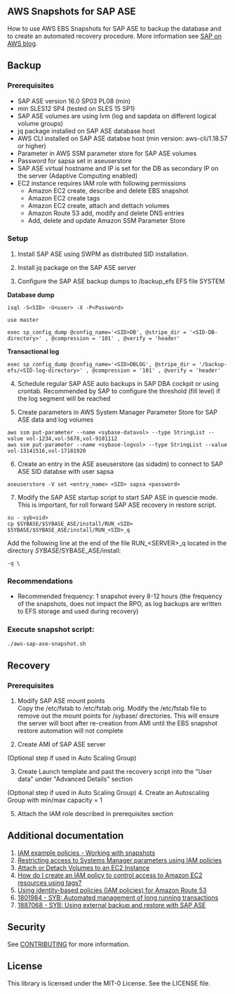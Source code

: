 ## AWS Snapshots for SAP ASE
How to use AWS EBS Snapshots for SAP ASE to backup the database and to create an automated recovery procedure. More information see [SAP on AWS blog](https://aws.amazon.com/blogs/awsforsap/how-to-use-snapshots-for-sap-ase-database-to-create-an-automated-recovery-procedure/).

## Backup

### Prerequisites
- SAP ASE version 16.0 SP03 PL08 (min)
- min SLES12 SP4 (tested on SLES 15 SP1)
- SAP ASE volumes are using lvm (log and sapdata on different logical volume groups)
- jq package installed on SAP ASE database host
- AWS CLI installed on SAP ASE databse host (min version: aws-cli/1.18.57 or higher)
- Parameter in AWS SSM parameter store for SAP ASE volumes
- Password for sapsa set in aseuserstore
- SAP ASE virtual hostname and IP is set for the DB as secondary IP on the server (Adaptive Computing enabled)
- EC2 instance requires IAM role with following permissions
	* Amazon EC2 create, describe and delete EBS snapshot
	* Amazon EC2 create tags
	* Amazon EC2 create, attach and dettach volumes
	* Amazon Route 53 add, modify and delete DNS entries
	* Add, delete and update Amazon SSM Parameter Store


### Setup
1) Install SAP ASE using SWPM as distributed SID installation.

2) Install jq package on the SAP ASE server

3) Configure the SAP ASE backup dumps to /backup_efs EFS file SYSTEM

**Database dump**

````
isql -S<SID> -U<user> -X -P<Password>
````
````
use master
````
````
exec sp_config_dump @config_name='<SID>DB', @stripe_dir = '<SID-DB-directory>' , @compression = '101' , @verify = 'header'
````
**Transactional log**

````	
exec sp_config_dump @config_name='<SID>DBLOG', @stripe_dir = '/backup-efs/<SID-log-directory>' , @compression = '101' , @verify = 'header'
````

4) Schedule regular SAP ASE auto backups in SAP DBA cockpit or using crontab. Recommended by SAP to configure the threshold (fill level) if the log segment will be reached

5) Create parameters in AWS System Manager Parameter Store for SAP ASE data and log volumes


````
aws ssm put-parameter --name <sybase-datavol> --type StringList --value vol-1234,vol-5678,vol-9101112
aws ssm put-parameter --name <sybase-logvol> --type StringList --value vol-13141516,vol-17181920
````

6) Create an entry in the ASE aseuserstore (as sidadm) to connect to SAP ASE SID databse with user sapsa
````
aseuserstore -V set <entry_name> <SID> sapsa <password>
````

7) Modify the SAP ASE startup script to start SAP ASE in quescie mode.
This is important, for roll forward SAP ASE recovery in restore script.

````
su - syb<sid>
cp $SYBASE/$SYBASE_ASE/install/RUN_<SID> $SYBASE/$SYBASE_ASE/install/RUN_<SID>_q
````

Add the following line at the end of the file RUN\_\<SERVER>\_q located in the directory $SYBASE/$SYBASE_ASE/install: 

````
-q \
````

### Recommendations
- Recommended frequency: 1 snapshot every 8-12 hours (the frequency of the snapshots, does not impact the RPO, as log backups are written to EFS storage and used during recovery)


### Execute snapshot script:

````
./aws-sap-ase-snapshot.sh

````


## Recovery

### Prerequisites

1. Modify SAP ASE mount points  
Copy the /etc/fstab to /etc/fstab.orig. Modify the /etc/fstab file to remove out the mount points for /sybase/<DBSID> directories. This will ensure the server will boot after re-creation from AMI until the EBS snapshot restore automation will not complete

2. Create AMI of SAP ASE server

(Optional step if used in Auto Scaling Group) 

3. Create Launch template and past the recovery script into the "User data" under "Advanced Details" section

(Optional step if used in Auto Scaling Group) 4. Create an Autoscaling Group with min/max capacity = 1

5. Attach the IAM role described in prerequisites section

## Additional documentation
1. [IAM example policies - Working with snapshots](https://docs.aws.amazon.com/AWSEC2/latest/UserGuide/ExamplePolicies_EC2.html#iam-example-manage-snapshots)
2. [Restricting access to Systems Manager parameters using IAM policies](https://docs.aws.amazon.com/systems-manager/latest/userguide/sysman-paramstore-access.html)
3. [Attach or Detach Volumes to an EC2 Instance](https://docs.aws.amazon.com/IAM/latest/UserGuide/reference_policies_examples_ec2_volumes-instance.html)
4. [How do I create an IAM policy to control access to Amazon EC2 resources using tags?](https://aws.amazon.com/premiumsupport/knowledge-center/iam-ec2-resource-tags)
5. [Using identity-based policies (IAM policies) for Amazon Route 53](https://docs.aws.amazon.com/Route53/latest/DeveloperGuide/access-control-managing-permissions.html)
6. [1801984 - SYB: Automated management of long running transactions](https://launchpad.support.sap.com/#/notes/1801984)
7. [1887068 - SYB: Using external backup and restore with SAP ASE](https://launchpad.support.sap.com/#/notes/1887068)

## Security

See [CONTRIBUTING](CONTRIBUTING.md#security-issue-notifications) for more information.

## License

This library is licensed under the MIT-0 License. See the LICENSE file.


